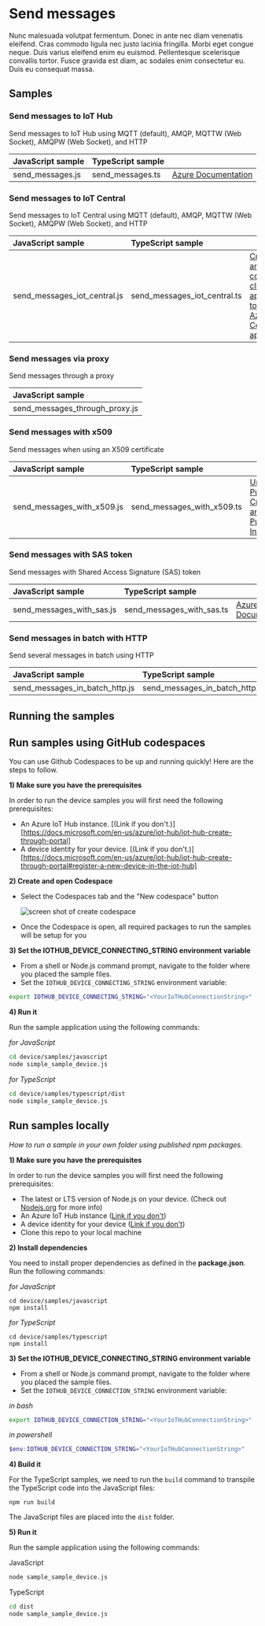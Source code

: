 # Send messages

Nunc malesuada volutpat fermentum. Donec in ante nec diam venenatis eleifend. Cras commodo ligula nec justo lacinia fringilla. Morbi eget congue neque. Duis varius eleifend enim eu euismod. Pellentesque scelerisque convallis tortor. Fusce gravida est diam, ac sodales enim consectetur eu. Duis eu consequat massa.

## Samples

### Send messages to IoT Hub

Send messages to IoT Hub using MQTT (default), AMQP, MQTTW (Web Socket), AMQPW (Web Socket), and HTTP

| JavaScript sample | TypeScript sample |                |
| :---------------- | :---------------- | :------------------ |
| send_messages.js  | send_messages.ts  | [Azure Documentation](https://docs.microsoft.com/en-us/azure/iot-central/core/tutorial-connect-device?pivots=programming-language-javascript) |

### Send messages to IoT Central

Send messages to IoT Central using MQTT (default), AMQP, MQTTW (Web Socket), AMQPW (Web Socket), and HTTP

| JavaScript sample | TypeScript sample |                |
| :---------------- | :---------------- | :------------------ |
| send_messages_iot_central.js  | send_messages_iot_central.ts  | [Create and connect a client application to your Azure IoT Central application](#) |

### Send messages via proxy

Send messages through a proxy

| JavaScript sample |
| :---------------- |
| send_messages_through_proxy.js  |  

### Send messages with x509

Send messages when using an X509 certificate

| JavaScript sample | TypeScript sample |                |
| :---------------- | :---------------- | :------------------ |
| send_messages_with_x509.js  | send_messages_with_x509.ts | [Understanding Public Key Cryptography and X.509 Public Key Infrastructure](https://docs.microsoft.com/en-us/azure/iot-hub/tutorial-x509-introduction) |

### Send messages with SAS token

Send messages with Shared Access Signature (SAS) token

| JavaScript sample | TypeScript sample |                |
| :---------------- | :---------------- | :------------------ |
| send_messages_with_sas.js  | send_messages_with_sas.ts | [Azure Documentation](https://docs.microsoft.com/en-us/azure/iot-hub/tutorial-x509-introduction) |

### Send messages in batch with HTTP

Send several messages in batch using HTTP

| JavaScript sample | TypeScript sample |           
| :---------------- | :---------------- | 
| send_messages_in_batch_http.js  | send_messages_in_batch_http.ts | 

## Running the samples

## Run samples using GitHub codespaces

You can use Github Codespaces to be up and running quickly! Here are the steps to follow.

**1) Make sure you have the prerequisites**

In order to run the device samples you will first need the following prerequisites:

- An Azure IoT Hub instance. [(Link if you don't.)][https://docs.microsoft.com/en-us/azure/iot-hub/iot-hub-create-through-portal]
- A device identity for your device. [(Link if you don't.)][https://docs.microsoft.com/en-us/azure/iot-hub/iot-hub-create-through-portal#register-a-new-device-in-the-iot-hub]

**2) Create and open Codespace**

- Select the Codespaces tab and the "New codespace" button

  ![screen shot of create codespace](./media/github-codespace.png)

- Once the Codespace is open, all required packages to run the samples will be setup for you

**3) Set the IOTHUB_DEVICE_CONNECTING_STRING environment variable**

- From a shell or Node.js command prompt, navigate to the folder where you placed the sample files.
- Set the `IOTHUB_DEVICE_CONNECTING_STRING` environment variable:

```bash
export IOTHUB_DEVICE_CONNECTING_STRING="<YourIoTHubConnectionString>"
```

**4) Run it**

Run the sample application using the following commands:

_for JavaScript_

```bash
cd device/samples/javascript
node simple_sample_device.js
```

_for TypeScript_

```bash
cd device/samples/typescript/dist
node simple_sample_device.js
```

## Run samples locally

_How to run a sample in your own folder using published npm packages._

**1) Make sure you have the prerequisites**

In order to run the device samples you will first need the following prerequisites:

- The latest or LTS version of Node.js on your device. (Check out [Nodejs.org](https://nodejs.org/) for more info)
- An Azure IoT Hub instance ([Link if you don't](https://docs.microsoft.com/en-us/azure/iot-hub/iot-hub-create-through-portal))
- A device identity for your device ([Link if you don't](https://docs.microsoft.com/en-us/azure/iot-hub/iot-hub-create-through-portal#register-a-new-device-in-the-iot-hub))
- Clone this repo to your local machine

**2) Install dependencies**

You need to install proper dependencies as defined in the **package.json**. Run the following commands:

_for JavaScript_

```
cd device/samples/javascript
npm install
```

_for TypeScript_

```
cd device/samples/typescript
npm install
```

**3) Set the IOTHUB_DEVICE_CONNECTING_STRING environment variable**

- From a shell or Node.js command prompt, navigate to the folder where you placed the sample files.
- Set the `IOTHUB_DEVICE_CONNECTION_STRING` environment variable:

_in bash_

```bash
export IOTHUB_DEVICE_CONNECTION_STRING="<YourIoTHubConnectionString>"
```

_in powershell_

```powershell
$env:IOTHUB_DEVICE_CONNECTION_STRING="<YourIoTHubConnectionString>"
```

**4) Build it**

For the TypeScript samples, we need to run the `build` command to transpile the TypeScript code into the JavaScript files:

```
npm run build
```

The JavaScript files are placed into the `dist` folder.

**5) Run it**

Run the sample application using the following commands:

JavaScript

```bash
node sample_sample_device.js
```

TypeScript

```bash
cd dist
node sample_sample_device.js
```
